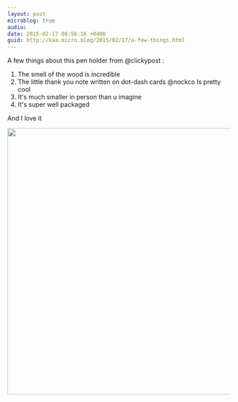 ```yaml
---
layout: post
microblog: true
audio: 
date: 2015-02-17 08:56:16 +0400
guid: http://kaa.micro.blog/2015/02/17/a-few-things.html
---
```

A few things about this pen holder from @clickypost :
1. The smell of the wood is incredible 
2. The little thank you note written on dot-dash cards @nockco Is pretty cool 
3. It's much smaller in person than u imagine
4. It's super well packaged

And I love it

<img src="https://micro.kaa.bz/uploads/2018/68f912f2e1.jpg" width="600" height="600" />
